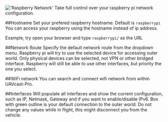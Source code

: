 !['Raspberry Network'](../../images/pages/raspberry/network/network.jpg)
Take full control over your raspberry pi network configuration. 

##Hostname
Set your prefered raspberry hostname. Default is `raspberrypi` 
You can access your raspberry using the hostname instead of ip address. 

Example, try open your browser and type `raspberrypi/` as the URL

##Network Route
Specify the default network route from the dropdown menu. Raspberry pi will try to use the selected device for accessing outer world. 
Only physical devices can be selected, not VPN or other bridged interface.
Raspberry will still be able to use other interfaces, but priority the one you select.

##WiFi network
You can search and connect wifi network from within UAVcast-Pro. 

##Interfaces
Will populate all interfaces and show the current configuration, such as IP, Netmask, Gateway and if you want to enable/disable IPv6.
Box with green outline is your default connection to the outer world.
Do not change any values while in flight, this might disconnect you from the vehicle.